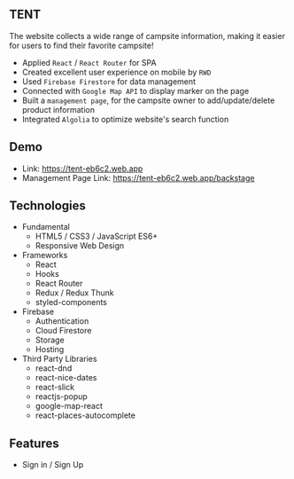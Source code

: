 ## TENT

The website collects a wide range of campsite information, making it easier for users to find their favorite campsite!

- Applied `React` / `React Router` for SPA
- Created excellent user experience on mobile by `RWD`
- Used `Firebase Firestore` for data management
- Connected with `Google Map API` to display marker on the page
- Built a `management page`, for the campsite owner to add/update/delete product information
- Integrated `Algolia` to optimize website's search function


## Demo

- Link: https://tent-eb6c2.web.app
- Management Page Link: https://tent-eb6c2.web.app/backstage

## Technologies

- Fundamental
  - HTML5 / CSS3 / JavaScript ES6+
  - Responsive Web Design
- Frameworks
  - React
  - Hooks
  - React Router
  - Redux / Redux Thunk
  - styled-components
- Firebase
  - Authentication
  - Cloud Firestore
  - Storage
  - Hosting
- Third Party Libraries
  - react-dnd
  - react-nice-dates
  - react-slick
  - reactjs-popup
  - google-map-react
  - react-places-autocomplete
<!-- ![ ](https://firebasestorage.googleapis.com/v0/b/room-801fb.appspot.com/o/demo%2Fflow_chart.jpeg?alt=media&token=f0740417-de48-40d2-9da8-63b5e49f2dd3) -->

## Features

- Sign in / Sign Up
